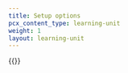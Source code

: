 ```yaml
---
title: Setup options
pcx_content_type: learning-unit
weight: 1
layout: learning-unit
---
```


{{<render file="_setup-overview.md" productFolder="email-security">}}

